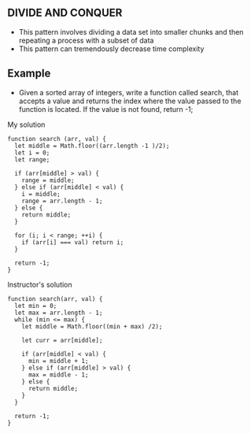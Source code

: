 ## DIVIDE AND CONQUER
- This pattern involves dividing a data set into smaller chunks and then repeating a process with a subset of data
- This pattern can tremendously decrease time complexity

## Example
- Given a sorted array of integers, write a function called search, that accepts a value and returns the index where the value passed to the function is located. If the value is not found, return -1;

My solution
```
function search (arr, val) {
  let middle = Math.floor((arr.length -1 )/2);
  let i = 0;
  let range;

  if (arr[middle] > val) {
    range = middle;
  } else if (arr[middle] < val) {
    i = middle;
    range = arr.length - 1;
  } else {
    return middle;
  }

  for (i; i < range; ++i) {
    if (arr[i] === val) return i;
  }

  return -1;
}

```

Instructor's solution
```
function search(arr, val) {
  let min = 0;
  let max = arr.length - 1;
  while (min <= max) {
    let middle = Math.floor((min + max) /2);

    let curr = arr[middle];

    if (arr[middle] < val) {
      min = middle + 1;
    } else if (arr[middle] > val) {
      max = middle - 1;
    } else {
      return middle;
    }
  }

  return -1;
}
```